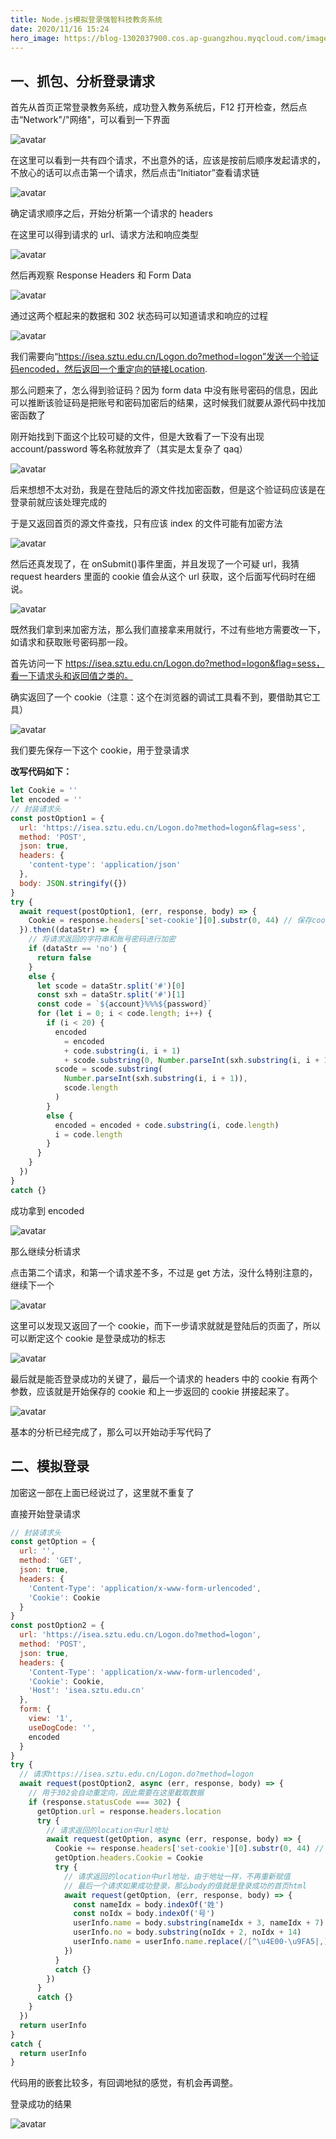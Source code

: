 ```yaml
---
title: Node.js模拟登录强智科技教务系统
date: 2020/11/16 15:24
hero_image: https://blog-1302037900.cos.ap-guangzhou.myqcloud.com/images/covers/nodejs.png
---
```


## 一、抓包、分析登录请求

首先从首页正常登录教务系统，成功登入教务系统后，F12 打开检查，然后点击“Network"/"网络"，可以看到一下界面

![avatar](https://blog-1302037900.cos.ap-guangzhou.myqcloud.com/images/pasted-1.png)

在这里可以看到一共有四个请求，不出意外的话，应该是按前后顺序发起请求的，不放心的话可以点击第一个请求，然后点击“Initiator”查看请求链

![avatar](https://blog-1302037900.cos.ap-guangzhou.myqcloud.com/images/pasted-2.png)

确定请求顺序之后，开始分析第一个请求的 headers

在这里可以得到请求的 url、请求方法和响应类型

![avatar](https://blog-1302037900.cos.ap-guangzhou.myqcloud.com/images/pasted-3.png)

然后再观察 Response Headers 和 Form Data

![avatar](https://blog-1302037900.cos.ap-guangzhou.myqcloud.com/images/pasted-6.png)

通过这两个框起来的数据和 302 状态码可以知道请求和响应的过程

![avatar](https://blog-1302037900.cos.ap-guangzhou.myqcloud.com/images/pasted-4.png)

我们需要向“https://isea.sztu.edu.cn/Logon.do?method=logon”发送一个验证码encoded，然后返回一个重定向的链接Location.

那么问题来了，怎么得到验证码？因为 form data 中没有账号密码的信息，因此可以推断该验证码是把账号和密码加密后的结果，这时候我们就要从源代码中找加密函数了

刚开始找到下面这个比较可疑的文件，但是大致看了一下没有出现 account/password 等名称就放弃了（其实是太复杂了 qaq）

![avatar](https://blog-1302037900.cos.ap-guangzhou.myqcloud.com/images/pasted-5.png)

后来想想不太对劲，我是在登陆后的源文件找加密函数，但是这个验证码应该是在登录前就应该处理完成的

于是又返回首页的源文件查找，只有应该 index 的文件可能有加密方法

![avatar](https://blog-1302037900.cos.ap-guangzhou.myqcloud.com/images/pasted-7.png)

然后还真发现了，在 onSubmit()事件里面，并且发现了一个可疑 url，我猜 request hearders 里面的 cookie 值会从这个 url 获取，这个后面写代码时在细说。

![avatar](https://blog-1302037900.cos.ap-guangzhou.myqcloud.com/images/pasted-8.png)

既然我们拿到来加密方法，那么我们直接拿来用就行，不过有些地方需要改一下，如请求和获取账号密码那一段。

首先访问一下 https://isea.sztu.edu.cn/Logon.do?method=logon&flag=sess，看一下请求头和返回值之类的。

确实返回了一个 cookie（注意：这个在浏览器的调试工具看不到，要借助其它工具）

![avatar](https://blog-1302037900.cos.ap-guangzhou.myqcloud.com/images/pasted-9.png)

我们要先保存一下这个 cookie，用于登录请求

**改写代码如下：**

```javascript
let Cookie = ''
let encoded = ''
// 封装请求头
const postOption1 = {
  url: 'https://isea.sztu.edu.cn/Logon.do?method=logon&flag=sess',
  method: 'POST',
  json: true,
  headers: {
    'content-type': 'application/json'
  },
  body: JSON.stringify({})
}
try {
  await request(postOption1, (err, response, body) => {
    Cookie = response.headers['set-cookie'][0].substr(0, 44) // 保存cookie
  }).then((dataStr) => {
    // 将请求返回的字符串和账号密码进行加密
    if (dataStr == 'no') {
      return false
    }
    else {
      let scode = dataStr.split('#')[0]
      const sxh = dataStr.split('#')[1]
      const code = `${account}%%%${password}`
      for (let i = 0; i < code.length; i++) {
        if (i < 20) {
          encoded
            = encoded
            + code.substring(i, i + 1)
            + scode.substring(0, Number.parseInt(sxh.substring(i, i + 1)))
          scode = scode.substring(
            Number.parseInt(sxh.substring(i, i + 1)),
            scode.length
          )
        }
        else {
          encoded = encoded + code.substring(i, code.length)
          i = code.length
        }
      }
    }
  })
}
catch {}
```

成功拿到 encoded

![avatar](https://blog-1302037900.cos.ap-guangzhou.myqcloud.com/images/pasted-10.png)

那么继续分析请求

点击第二个请求，和第一个请求差不多，不过是 get 方法，没什么特别注意的，继续下一个

![avatar](https://blog-1302037900.cos.ap-guangzhou.myqcloud.com/images/pasted-11.png)

这里可以发现又返回了一个 cookie，而下一步请求就就是登陆后的页面了，所以可以断定这个 cookie 是登录成功的标志

![avatar](https://blog-1302037900.cos.ap-guangzhou.myqcloud.com/images/pasted-12.png)

最后就是能否登录成功的关键了，最后一个请求的 headers 中的 cookie 有两个参数，应该就是开始保存的 cookie 和上一步返回的 cookie 拼接起来了。

![avatar](https://blog-1302037900.cos.ap-guangzhou.myqcloud.com/images/pasted-13.png)

基本的分析已经完成了，那么可以开始动手写代码了

## 二、模拟登录

加密这一部在上面已经说过了，这里就不重复了

直接开始登录请求

```javascript
// 封装请求头
const getOption = {
  url: '',
  method: 'GET',
  json: true,
  headers: {
    'Content-Type': 'application/x-www-form-urlencoded',
    'Cookie': Cookie
  }
}
const postOption2 = {
  url: 'https://isea.sztu.edu.cn/Logon.do?method=logon',
  method: 'POST',
  json: true,
  headers: {
    'Content-Type': 'application/x-www-form-urlencoded',
    'Cookie': Cookie,
    'Host': 'isea.sztu.edu.cn'
  },
  form: {
    view: '1',
    useDogCode: '',
    encoded
  }
}
try {
  // 请求https://isea.sztu.edu.cn/Logon.do?method=logon
  await request(postOption2, async (err, response, body) => {
    // 用于302会自动重定向，因此需要在这里截取数据
    if (response.statusCode === 302) {
      getOption.url = response.headers.location
      try {
        // 请求返回的location中url地址
        await request(getOption, async (err, response, body) => {
          Cookie += response.headers['set-cookie'][0].substr(0, 44) // 拼接cookie
          getOption.headers.Cookie = Cookie
          try {
            // 请求返回的location中url地址，由于地址一样，不再重新赋值
            // 最后一个请求如果成功登录，那么body的值就是登录成功的首页html
            await request(getOption, (err, response, body) => {
              const nameIdx = body.indexOf('姓')
              const noIdx = body.indexOf('号')
              userInfo.name = body.substring(nameIdx + 3, nameIdx + 7)
              userInfo.no = body.substring(noIdx + 2, noIdx + 14)
              userInfo.name = userInfo.name.replace(/[^\u4E00-\u9FA5|,]+/, '')
            })
          }
          catch {}
        })
      }
      catch {}
    }
  })
  return userInfo
}
catch {
  return userInfo
}
```

代码用的嵌套比较多，有回调地狱的感觉，有机会再调整。

登录成功的结果

![avatar](https://blog-1302037900.cos.ap-guangzhou.myqcloud.com/images/pasted-14.png)
